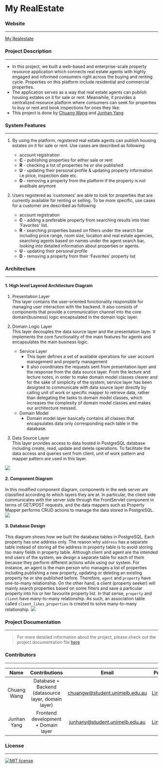 # My RealEstate
### **Website**
---
[My Realestate](https://swen90007-2019-realestate.herokuapp.com/)

### **Project Description**
---
- In this project, we built a web-based and enterprise-scale property resource application which connects real estate agents with highly engaged and informed consumers right across the buying and renting cycle. Properties on this platform include residential and commercial properties. 
- The application serves as a way that real estate agents can publish housing estates on it for sale or rent. Meanwhile, it provides a centralized resource platform where consumers can seek for properties to buy or rent and book inspections for ones they like.
- This project is done by [Chuang Wang](https://www.linkedin.com/in/chuangw/) and [Junhan Yang](https://www.linkedin.com/in/junhan-yang-269213190/)

### **System Features**
---
1. By using the platform, registered real estate agents can publish housing estates on it for sale or rent. Use cases are described as following
    - account registration
    - **C** - publishing properties for either sale or rent
    - **R** - checking a list of properties he or she published
    - **U** - updating their personal profile & updating property information i.e price, inspection date etc.
    - **D** - removing a property from the platform if the property is not availbale anymore

2. Users registered as ‘customers’ are able to look for properties that are currently available for renting or selling. To be more specific, use cases for a customer are described as following
    - account registration
    - **C** - adding a preferable property from searching results into their ‘Favorites’ list.
    - **R** - searching properties based on filters under the search bar including price range, room size, location and real estate agencies, searching agents based on names under the agent search bar, looking into detailed information about properties or agents.
    - **U** - updating their personal profile
    - **D** - removing a property from their ‘Favorites’ property list

### **Architecture**
---
#### 1. High level Layered Architecture Diagram

1. Presentation Layer\
This layer contains the user-oriented functionality responsible for managing user interaction with the backend. It also consists of components that provide a communication channel into the core domain(business) logic encapsulated in the domain logic layer.

2. Domain Logic Layer\
This layer decouples the data source layer and the presentation layer. It implements the core functionality of the main features for agents and encapsulates the main business logic.
    * Service Layer
        * This layer defines a set of available operations for user account management and property management
        * It also coordinates the requests sent from presentation layer and the response from the data source layer. From the lecture and lecture notes, in order to make domain model classes clearer and for the sake of simplicity of the system, service layer has been designed to communicate with data source layer directly by calling unit of work or specific mapper to retrieve data, rather than delegating the tasks to domain model classes, which increases the complexity of domain model classes and makes our architecture messed.
    * Domain Model
        * Domain model layer basically contains all classes that encapsulates data only corresponding each table in the database.
        
3. Data Source Layer\
This layer provides access to data hosted in PostgreSQL database including create, read, update and delete operations. To facilitate the data access and queries sent from client, unit of work pattern and mapper pattern are used in this layer.

![](https://github.com/chuangw46/SWEN90007_Project/blob/master/diagrams/SDA%20architechture%20diagram.png)

#### 2. Component Diagram 
In this modified component diagram, components in the web server are classified according to which layers they are at. In particular, the client side communicates with the server side through the FrontServlet component in terms of GET/POST requests, and the data mappers such as Property Mapper performs CRUD actions to manage the data stored in PostgreSQL.
![](https://github.com/chuangw46/SWEN90007_Project/blob/master/diagrams/SDA%20Component%20Diagram.png)

#### 3. Database Design
This diagram shows how we built the database tables in PostgreSQL. Each property has one address only. The reason why `address` has a separate table instead of storing all the address in property table is to avoid storing too many fields in property table. Although client and agent are the intended end users of the system, we design a separate table for each of them because they perform different actions while using our system. For instance, an agent is the main person who manages a list of properties including publishing a new property, updating or deleting an existing property he or she published before. Therefore, `agent` and `property` have one-to-many relationship. On the other hand, a client (property seeker) will mainly search properties based on some filters and save a particular property into his or her favourite property list. In that sense, `property` and `client` have many-to-many relationship. As such, an association table called `client_likes_properties` is created to solve many-to-many relationship.
![](https://github.com/chuangw46/SWEN90007_Project/blob/master/diagrams/database%20architecture%20.png)

### **Project Documentation**
---
> For more detailed information about the project, please check out the project documentation file [here](https://github.com/chuangw46/SWEN90007_Project/blob/master/SWEN90007_Project%20Documentation.pdf)


### **Contributors**
---

| **Name** | Contributions | **Email** | **Profile** |
|:-----------------:|:-------------:|:---------------:|:---------------:|
|  Chuang Wang |Database + Backend (datasource layer, domain layer)| chuangw@student.unimelb.edu.au| [LinkedIn](https://www.linkedin.com/in/chuangw/)|
| Junhan Yang | Frontend development + Domain layer | junhany@student.unimelb.edu.au | [LinkedIn](https://www.linkedin.com/in/junhan-yang-269213190/) |


### **License**
---
[![MIT license](https://img.shields.io/badge/License-MIT-blue.svg)](https://github.com/chuangw46/SWEN90007_Project/blob/master/LICENSE)





